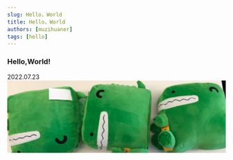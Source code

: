 ```yaml
---
slug: Hello，World
title: Hello，World
authors: [muzihuaner]
tags: [hello]
---
```

### Hello,World!
2022.07.23
![Docusaurus Plushie](./docusaurus-plushie-banner.jpeg)